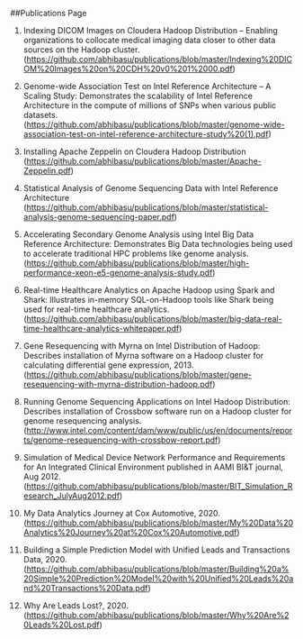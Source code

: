 ##Publications Page


1.	Indexing DICOM Images on Cloudera Hadoop Distribution – Enabling organizations to collocate medical imaging data closer to other data sources on the Hadoop cluster. (https://github.com/abhibasu/publications/blob/master/Indexing%20DICOM%20Images%20on%20CDH%20v0%201%2000.pdf)

2.	Genome-wide Association Test on Intel Reference Architecture – A Scaling Study: Demonstrates the scalability of Intel Reference Architecture in the compute of millions of SNPs when various public datasets. (https://github.com/abhibasu/publications/blob/master/genome-wide-association-test-on-intel-reference-architecture-study%20(1).pdf)

3.	Installing Apache Zeppelin on Cloudera Hadoop Distribution (https://github.com/abhibasu/publications/blob/master/Apache-Zeppelin.pdf)

4.	Statistical Analysis of Genome Sequencing Data with Intel Reference Architecture (https://github.com/abhibasu/publications/blob/master/statistical-analysis-genome-sequencing-paper.pdf)

5.	Accelerating Secondary Genome Analysis using Intel Big Data Reference Architecture: Demonstrates Big Data technologies being used to accelerate traditional HPC problems like genome analysis.
(https://github.com/abhibasu/publications/blob/master/high-performance-xeon-e5-genome-analysis-study.pdf)

6.	Real-time Healthcare Analytics on Apache Hadoop using Spark and Shark: Illustrates in-memory SQL-on-Hadoop tools like Shark being used for real-time healthcare analytics.
(https://github.com/abhibasu/publications/blob/master/big-data-real-time-healthcare-analytics-whitepaper.pdf)

7.	Gene Resequencing with Myrna on Intel Distribution of Hadoop: Describes installation of Myrna software on a Hadoop cluster for calculating differential gene expression, 2013. (https://github.com/abhibasu/publications/blob/master/gene-resequencing-with-myrna-distribution-hadoop.pdf)

8.	Running Genome Sequencing Applications on Intel Hadoop Distribution: Describes installation of Crossbow software run on a Hadoop cluster for genome resequencing analysis. (http://www.intel.com/content/dam/www/public/us/en/documents/reports/genome-resequencing-with-crossbow-report.pdf)

9. Simulation of Medical Device Network Performance and Requirements for An Integrated Clinical Environment published in AAMI BI&T journal, Aug 2012. (https://github.com/abhibasu/publications/blob/master/BIT_Simulation_Research_JulyAug2012.pdf) 

10. My Data Analytics Journey at Cox Automotive, 2020. (https://github.com/abhibasu/publications/blob/master/My%20Data%20Analytics%20Journey%20at%20Cox%20Automotive.pdf) 

11. Building a Simple Prediction Model with Unified Leads and Transactions Data, 2020. (https://github.com/abhibasu/publications/blob/master/Building%20a%20Simple%20Prediction%20Model%20with%20Unified%20Leads%20and%20Transactions%20Data.pdf) 

12. Why Are Leads Lost?, 2020. (https://github.com/abhibasu/publications/blob/master/Why%20Are%20Leads%20Lost.pdf) 
